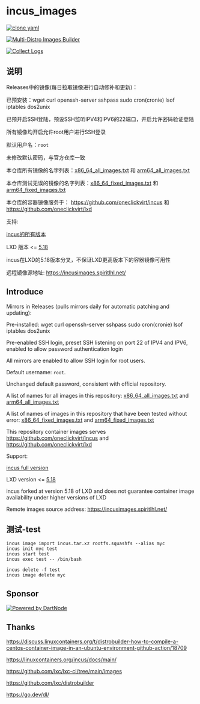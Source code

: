 # incus_images

[![clone yaml](https://github.com/oneclickvirt/incus_images/actions/workflows/clone_yaml.yml/badge.svg)](https://github.com/oneclickvirt/incus_images/actions/workflows/clone_yaml.yml)

[![Multi-Distro Images Builder](https://github.com/oneclickvirt/incus_images/actions/workflows/build.yml/badge.svg)](https://github.com/oneclickvirt/incus_images/actions/workflows/build.yml)

[![Collect Logs](https://github.com/oneclickvirt/incus_images/actions/workflows/collect.yml/badge.svg)](https://github.com/oneclickvirt/incus_images/actions/workflows/collect.yml)



## 说明

Releases中的镜像(每日拉取镜像进行自动修补和更新)：

已预安装：wget curl openssh-server sshpass sudo cron(cronie) lsof iptables dos2unix

已预开启SSH登陆，预设SSH监听IPV4和IPV6的22端口，开启允许密码验证登陆

所有镜像均开启允许root用户进行SSH登录

默认用户名：```root```

未修改默认密码，与官方仓库一致

本仓库所有镜像的名字列表：[x86_64_all_images.txt](https://github.com/oneclickvirt/incus_images/blob/main/x86_64_all_images.txt) 和 [arm64_all_images.txt](https://github.com/oneclickvirt/incus_images/blob/main/arm64_all_images.txt)

本仓库测试无误的镜像的名字列表：[x86_64_fixed_images.txt](https://github.com/oneclickvirt/incus_images/blob/main/x86_64_fixed_images.txt) 和 [arm64_fixed_images.txt](https://github.com/oneclickvirt/incus_images/blob/main/arm64_fixed_images.txt)

本仓库的容器镜像服务于： https://github.com/oneclickvirt/incus 和 https://github.com/oneclickvirt/lxd

支持:

[incus的所有版本](https://github.com/lxc/incus)

LXD 版本 <= [5.18](https://github.com/canonical/lxd/releases/tag/lxd-5.18) 

incus在LXD的5.18版本分叉，不保证LXD更高版本下的容器镜像可用性

远程镜像源地址: https://incusimages.spiritlhl.net/

## Introduce

Mirrors in Releases (pulls mirrors daily for automatic patching and updating):

Pre-installed: wget curl openssh-server sshpass sudo cron(cronie) lsof iptables dos2unix

Pre-enabled SSH login, preset SSH listening on port 22 of IPV4 and IPV6, enabled to allow password authentication login

All mirrors are enabled to allow SSH login for root users.

Default username: ```root```.

Unchanged default password, consistent with official repository.

A list of names for all images in this repository: [x86_64_all_images.txt](https://github.com/oneclickvirt/incus_images/blob/main/x86_64_all_images.txt) and [arm64_all_images.txt](https://github.com/oneclickvirt/incus_images/blob/main/arm64_all_images.txt)

A list of names of images in this repository that have been tested without error: [x86_64_fixed_images.txt](https://github.com/oneclickvirt/incus_images/blob/main/x86_64_fixed_images.txt) and [arm64_fixed_images.txt](https://github.com/oneclickvirt/incus_images/blob/main/arm64_fixed_images.txt)

This repository container images serves https://github.com/oneclickvirt/incus and https://github.com/oneclickvirt/lxd

Support:

[incus full version](https://github.com/lxc/incus)

LXD version <= [5.18](https://github.com/canonical/lxd/releases/tag/lxd-5.18)

incus forked at version 5.18 of LXD and does not guarantee container image availability under higher versions of LXD

Remote images source address: https://incusimages.spiritlhl.net/

## 测试-test

```
incus image import incus.tar.xz rootfs.squashfs --alias myc
incus init myc test
incus start test
incus exec test -- /bin/bash
```

```
incus delete -f test
incus image delete myc
```

## Sponsor

[![Powered by DartNode](https://dartnode.com/branding/DN-Open-Source-sm.png)](https://dartnode.com?aff=bonus "Powered by DartNode - Free VPS for Open Source")

## Thanks

https://discuss.linuxcontainers.org/t/distrobuilder-how-to-compile-a-centos-container-image-in-an-ubuntu-environment-github-action/18709

https://linuxcontainers.org/incus/docs/main/

https://github.com/lxc/lxc-ci/tree/main/images

https://github.com/lxc/distrobuilder

https://go.dev/dl/
